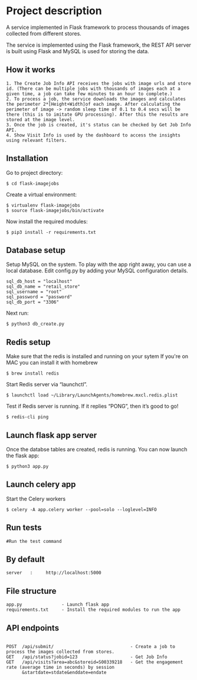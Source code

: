 # Project description

A service implemented in Flask framework to process thousands of images collected from different stores.

The service is implemented using the Flask framework, the REST API server is built using Flask and MySQL is used for storing the data.


## How it works

```
1. The Create Job Info API receives the jobs with image urls and store id. (There can be multiple jobs with thousands of images each at a given time, a job can take few minutes to an hour to complete.)
2. To process a job, the service downloads the images and calculates the perimeter 2*[Height+Width]of each image. After calculating the perimeter of image -> random sleep time of 0.1 to 0.4 secs will be there (this is to imitate GPU processing). After this the results are stored at the image level.
3. Once the job is created, it's status can be checked by Get Job Info API.
4. Show Visit Info is used by the dashboard to access the insights using relevant filters.
```


## Installation

Go to project directory:
```
$ cd flask-imagejobs
```

Create a virtual environment:
```
$ virtualenv flask-imagejobs
$ source flask-imagejobs/bin/activate
```

Now install the required modules:
```
$ pip3 install -r requirements.txt
```


## Database setup

Setup MySQL on the system.
To play with the app right away, you can use a local database. Edit config.py by adding your MySQL configuration details.
```
sql_db_host = "localhost"
sql_db_name = "retail_store"
sql_username = "root"
sql_password = "password"
sql_db_port = "3306"
```
Next run:
```
$ python3 db_create.py
```


## Redis setup

Make sure that the redis is installed and running on your sytem
If you're on MAC you can install it with homebrew
```
$ brew install redis
```

Start Redis server via “launchctl”.
```
$ launchctl load ~/Library/LaunchAgents/homebrew.mxcl.redis.plist
```

Test if Redis server is running. If it replies “PONG”, then it’s good to go!
```
$ redis-cli ping
```

## Launch flask app server

Once the databse tables are created, redis is running. You can now launch the flask app:
```
$ python3 app.py
```

## Launch celery app

Start the Celery workers
```
$ celery -A app.celery worker --pool=solo --loglevel=INFO
```


## Run tests

```
#Run the test command
```

## By default

```
server   :     http://localhost:5000
```

## File structure

```
app.py               - Launch flask app 
requirements.txt     - Install the required modules to run the app
```

## API endpoints

```

POST  /api/submit/                             - Create a job to process the images collected from stores.
GET   /api/status?jobid=123                    - Get Job Info
GET   /api/visits?area=abc&storeid=S00339218   - Get the engagement rate (average time in seconds) by session
      &startdate=stdate&enddate=endate        

```


